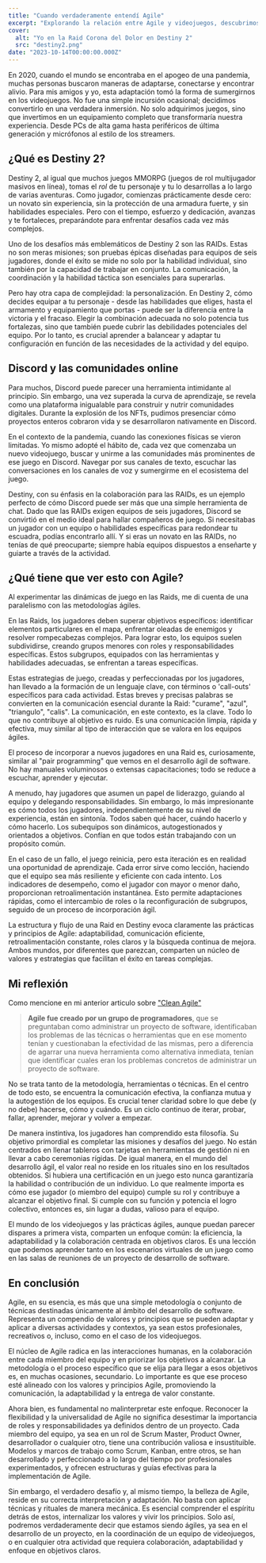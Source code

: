 ```yaml
---
title: "Cuando verdaderamente entendí Agile"
excerpt: "Explorando la relación entre Agile y videojuegos, descubrimos similitudes sorprendentes en colaboración, adaptabilidad y enfoque en objetivos claros. Así como en los desafíos de un juego se requiere comunicación y estrategia, Agile destaca por las interacciones humanas y la entrega de valor. No se trata solo de técnicas, sino de comprender y vivir valores."
cover:
  alt: "Yo en la Raid Corona del Dolor en Destiny 2"
  src: "destiny2.png"
date: "2023-10-14T00:00:00.000Z"
---
```


En 2020, cuando el mundo se encontraba en el apogeo de una pandemia, muchas personas buscaron maneras de adaptarse, conectarse y encontrar alivio. Para mis amigos y yo, esta adaptación tomó la forma de sumergirnos en los videojuegos. No fue una simple incursión ocasional; decidimos convertirlo en una verdadera inmersión. No solo adquirimos juegos, sino que invertimos en un equipamiento completo que transformaría nuestra experiencia. Desde PCs de alta gama hasta periféricos de última generación y micrófonos al estilo de los streamers.

## ¿Qué es Destiny 2?

Destiny 2, al igual que muchos juegos MMORPG (juegos de rol multijugador masivos en línea), tomas el _rol_ de tu personaje y tu lo desarrollas a lo largo de varias aventuras. Como jugador, comienzas prácticamente desde cero: un novato sin experiencia, sin la protección de una armadura fuerte, y sin habilidades especiales. Pero con el tiempo, esfuerzo y dedicación, avanzas y te fortaleces, preparándote para enfrentar desafíos cada vez más complejos.

Uno de los desafíos más emblemáticos de Destiny 2 son las RAIDs. Estas no son meras misiones; son pruebas épicas diseñadas para equipos de seis jugadores, donde el éxito se mide no solo por la habilidad individual, sino también por la capacidad de trabajar en conjunto. La comunicación, la coordinación y la habilidad táctica son esenciales para superarlas.

Pero hay otra capa de complejidad: la personalización. En Destiny 2, cómo decides equipar a tu personaje - desde las habilidades que eliges, hasta el armamento y equipamiento que portas - puede ser la diferencia entre la victoria y el fracaso. Elegir la combinación adecuada no solo potencia tus fortalezas, sino que también puede cubrir las debilidades potenciales del equipo. Por lo tanto, es crucial aprender a balancear y adaptar tu configuración en función de las necesidades de la actividad y del equipo.

## Discord y las comunidades online

Para muchos, Discord puede parecer una herramienta intimidante al principio. Sin embargo, una vez superada la curva de aprendizaje, se revela como una plataforma inigualable para construir y nutrir comunidades digitales. Durante la explosión de los NFTs, pudimos presenciar cómo proyectos enteros cobraron vida y se desarrollaron nativamente en Discord.

En el contexto de la pandemia, cuando las conexiones físicas se vieron limitadas. Yo mismo adopté el hábito de, cada vez que comenzaba un nuevo videojuego, buscar y unirme a las comunidades más prominentes de ese juego en Discord. Navegar por sus canales de texto, escuchar las conversaciones en los canales de voz y sumergirme en el ecosistema del juego.

Destiny, con su énfasis en la colaboración para las RAIDs, es un ejemplo perfecto de cómo Discord puede ser más que una simple herramienta de chat. Dado que las RAIDs exigen equipos de seis jugadores, Discord se convirtió en el medio ideal para hallar compañeros de juego. Si necesitabas un jugador con un equipo o habilidades específicas para redondear tu escuadra, podías encontrarlo allí. Y si eras un novato en las RAIDs, no tenías de qué preocuparte; siempre había equipos dispuestos a enseñarte y guiarte a través de la actividad.

## ¿Qué tiene que ver esto con Agile?

Al experimentar las dinámicas de juego en las Raids, me di cuenta de una paralelismo con las metodologías ágiles.

En las Raids, los jugadores deben superar objetivos específicos: identificar elementos particulares en el mapa, enfrentar oleadas de enemigos y resolver rompecabezas complejos. Para lograr esto, los equipos suelen subdividirse, creando grupos menores con roles y responsabilidades específicas. Estos subgrupos, equipados con las herramientas y habilidades adecuadas, se enfrentan a tareas específicas.

Estas estrategias de juego, creadas y perfeccionadas por los jugadores, han llevado a la formación de un lenguaje clave, con términos o 'call-outs' específicos para cada actividad. Estas breves y precisas palabras se convierten en la comunicación esencial durante la Raid: "curame", "azul", "triangulo", "calis". La comunicación, en este contexto, es la clave. Todo lo que no contribuye al objetivo es ruido. Es una comunicación limpia, rápida y efectiva, muy similar al tipo de interacción que se valora en los equipos ágiles.

El proceso de incorporar a nuevos jugadores en una Raid es, curiosamente, similar al "pair programming" que vemos en el desarrollo ágil de software. No hay manuales voluminosos o extensas capacitaciones; todo se reduce a escuchar, aprender y ejecutar.

A menudo, hay jugadores que asumen un papel de liderazgo, guiando al equipo y delegando responsabilidades. Sin embargo, lo más impresionante es cómo todos los jugadores, independientemente de su nivel de experiencia, están en sintonía. Todos saben qué hacer, cuándo hacerlo y cómo hacerlo. Los subequipos son dinámicos, autogestionados y orientados a objetivos. Confían en que todos están trabajando con un propósito común.

En el caso de un fallo, el juego reinicia, pero esta iteración es en realidad una oportunidad de aprendizaje. Cada error sirve como lección, haciendo que el equipo sea más resiliente y eficiente con cada intento. Los indicadores de desempeño, como el jugador con mayor o menor daño, proporcionan retroalimentación instantánea. Esto permite adaptaciones rápidas, como el intercambio de roles o la reconfiguración de subgrupos, seguido de un proceso de incorporación ágil.

La estructura y flujo de una Raid en Destiny evoca claramente las prácticas y principios de Agile: adaptabilidad, comunicación eficiente, retroalimentación constante, roles claros y la búsqueda continua de mejora. Ambos mundos, por diferentes que parezcan, comparten un núcleo de valores y estrategias que facilitan el éxito en tareas complejas.

## Mi reflexión

Como mencione en mi anterior articulo sobre ["Clean Agile"](https://jerolan.github.io/blog/clean-agile)

> **Agile fue creado por un grupo de programadores**, que se preguntaban como administrar un proyecto de software, identificaban los problemas de las técnicas o herramientas que en ese momento tenían y cuestionaban la efectividad de las mismas, pero a diferencia de agarrar una nueva herramienta como alternativa inmediata, tenían que identificar cuales eran los problemas concretos de administrar un proyecto de software.

No se trata tanto de la metodología, herramientas o técnicas. En el centro de todo esto, se encuentra la comunicación efectiva, la confianza mutua y la autogestión de los equipos. Es crucial tener claridad sobre lo que debe (y no debe) hacerse, cómo y cuándo. Es un ciclo continuo de iterar, probar, fallar, aprender, mejorar y volver a empezar.

De manera instintiva, los jugadores han comprendido esta filosofía. Su objetivo primordial es completar las misiones y desafíos del juego. No están centrados en llenar tableros con tarjetas en herramientas de gestión ni en llevar a cabo ceremonias rígidas. De igual manera, en el mundo del desarrollo ágil, el valor real no reside en los rituales sino en los resultados obtenidos. Si hubiera una certificación en un juego esto nunca garantizaría la habilidad o contribución de un individuo. Lo que realmente importa es cómo ese jugador (o miembro del equipo) cumple su rol y contribuye a alcanzar el objetivo final. Si cumple con su función y potencia el logro colectivo, entonces es, sin lugar a dudas, valioso para el equipo.

El mundo de los videojuegos y las prácticas ágiles, aunque puedan parecer dispares a primera vista, comparten un enfoque común: la eficiencia, la adaptabilidad y la colaboración centrada en objetivos claros. Es una lección que podemos aprender tanto en los escenarios virtuales de un juego como en las salas de reuniones de un proyecto de desarrollo de software.

## En conclusión

Agile, en su esencia, es más que una simple metodología o conjunto de técnicas destinadas únicamente al ámbito del desarrollo de software. Representa un compendio de valores y principios que se pueden adaptar y aplicar a diversas actividades y contextos, ya sean estos profesionales, recreativos o, incluso, como en el caso de los videojuegos.

El núcleo de Agile radica en las interacciones humanas, en la colaboración entre cada miembro del equipo y en priorizar los objetivos a alcanzar. La metodología o el proceso específico que se elija para llegar a esos objetivos es, en muchas ocasiones, secundario. Lo importante es que ese proceso esté alineado con los valores y principios Agile, promoviendo la comunicación, la adaptabilidad y la entrega de valor constante.

Ahora bien, es fundamental no malinterpretar este enfoque. Reconocer la flexibilidad y la universalidad de Agile no significa desestimar la importancia de roles y responsabilidades ya definidos dentro de un proyecto. Cada miembro del equipo, ya sea en un rol de Scrum Master, Product Owner, desarrollador o cualquier otro, tiene una contribución valiosa e insustituible. Modelos y marcos de trabajo como Scrum, Kanban, entre otros, se han desarrollado y perfeccionado a lo largo del tiempo por profesionales experimentados, y ofrecen estructuras y guías efectivas para la implementación de Agile.

Sin embargo, el verdadero desafío y, al mismo tiempo, la belleza de Agile, reside en su correcta interpretación y adaptación. No basta con aplicar técnicas y rituales de manera mecánica. Es esencial comprender el espíritu detrás de estos, internalizar los valores y vivir los principios. Solo así, podremos verdaderamente decir que estamos siendo ágiles, ya sea en el desarrollo de un proyecto, en la coordinación de un equipo de videojuegos, o en cualquier otra actividad que requiera colaboración, adaptabilidad y enfoque en objetivos claros.
